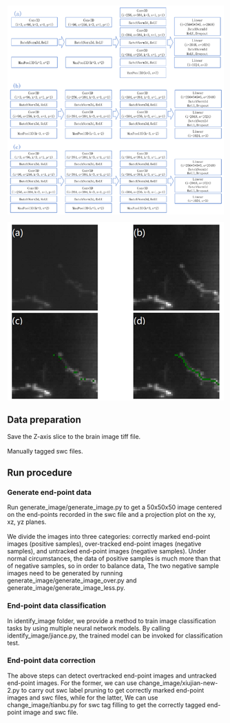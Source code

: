 ![image](struct.png)

![image](process.png)

## Data preparation

Save the Z-axis slice to the brain image tiff file.<br><br>
Manually tagged swc files.<br>

## Run procedure

### Generate end-point data

Run generate_image/generate_image.py to get a 50x50x50 image centered on the end-points recorded in the swc file and a projection plot on the xy, xz, yz planes.<br><br>
We divide the images into three categories: correctly marked end-point images (positive samples), over-tracked end-point images (negative samples), and untracked end-point images (negative samples). Under normal circumstances, the data of positive samples is much more than that of negative samples, so in order to balance data, The two negative sample images need to be generated by running generate_image/generate_image_over.py and generate_image/generate_image_less.py.

### End-point data classification

In identify_image folder, we provide a method to train image classification tasks by using multiple neural network models. By calling identify_image/jiance.py, the trained model can be invoked for classification test.

### End-point data correction

The above steps can detect overtracked end-point images and untracked end-point images. For the former, we can use change_image/xiujian-new-2.py to carry out swc label pruning to get correctly marked end-point images and swc files, while for the latter, We can use change_image/tianbu.py for swc tag filling to get the correctly tagged end-point image and swc file.
